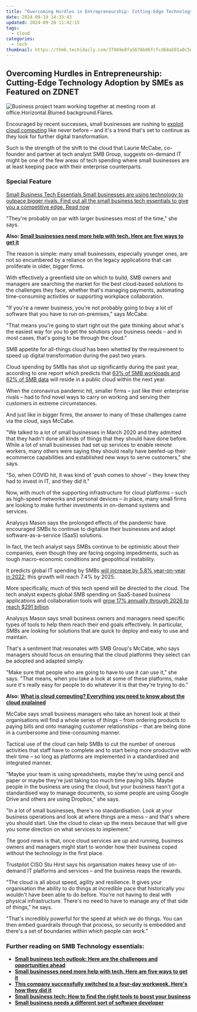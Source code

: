 ```yaml
---
title: "Overcoming Hurdles in Entrepreneurship: Cutting-Edge Technology Adoption by SMEs as Featured on ZDNET"
date: 2024-09-19 14:33:43
updated: 2024-09-20 11:42:15
tags:
  - cloud
categories:
  - tech
thumbnail: https://thmb.techidaily.com/37869e8fa5678b06fcfcd68ab91a0c5d831e481d46c032a8d8313dfde48c7a09.jpg
---
```


## Overcoming Hurdles in Entrepreneurship: Cutting-Edge Technology Adoption by SMEs as Featured on ZDNET

![Business project team working together at meeting room at office.Horizontal.Blurred background.Flares.](https://www.zdnet.com/a/img/resize/ee78db1b92f00b306f3b76ea776b15fa93e6f796/2020/09/08/880c5fd7-d63a-4b8a-9863-d7e2fa8dd169/dell-bau-next-big-thing-article-promo-image.jpg?auto=webp&width=1280)

Encouraged by recent successes, small businesses are rushing to [exploit cloud computing](https://www.zdnet.com/article/what-is-cloud-computing-everything-you-need-to-know-about-the-cloud/) like never before – and it's a trend that's set to continue as they look for further digital transformation.

Such is the strength of the shift to the cloud that Laurie McCabe, co-founder and partner at tech analyst SMB Group, suggests on-demand IT might be one of the few areas of tech spending where small businesses are at least keeping pace with their enterprise counterparts.

### Special Feature

[Small Business Tech Essentials Small businesses are using technology to outpace bigger rivals. Find out all the small business tech essentials to give you a competitive edge.  Read now](https://www.zdnet.com/topic/small-business-tech-essentials/)

"They're probably on par with larger businesses most of the time," she says.

**Also: [Small businesses need more help with tech. Here are five ways to get it](https://www.zdnet.com/article/small-businesses-need-more-help-with-tech-here-are-five-ways-to-get-it/)**

The reason is simple: many small businesses, especially younger ones, are not so encumbered by a reliance on the legacy applications that can proliferate in older, bigger firms.

With effectively a greenfield site on which to build, SMB owners and managers are searching the market for the best cloud-based solutions to the challenges they face, whether that's managing payments, automating time-consuming activities or supporting workplace collaboration.

"If you're a newer business, you're not probably going to buy a lot of software that you have to run on-premises," says McCabe.

"That means you're going to start right out the gate thinking about what's the easiest way for you to get the solutions your business needs – and in most cases, that's going to be through the cloud."

SMB appetite for all-things cloud has been whetted by the requirement to speed up digital transformation during the past two years.

Cloud spending by SMBs has shot up significantly during the past year, according to one report which predicts that [63% of SMB workloads and 62% of SMB data](https://info.flexera.com/CM-REPORT-State-of-the-Cloud) will reside in a public cloud within the next year.

When the coronavirus pandemic hit, smaller firms – just like their enterprise rivals – had to find novel ways to carry on working and serving their customers in extreme circumstances. 

And just like in bigger firms, the answer to many of these challenges came via the cloud, says McCabe.

"We talked to a lot of small businesses in March 2020 and they admitted that they hadn't done all kinds of things that they should have done before. While a lot of small businesses had set up services to enable remote workers, many others were saying they should really have beefed-up their ecommerce capabilities and established new ways to serve customers," she says. 

"So, when COVID hit, it was kind of 'push comes to shove' – they knew they had to invest in IT, and they did it."

Now, with much of the supporting infrastructure for cloud platforms – such as high-speed networks and personal devices – in place, many small firms are looking to make further investments in on-demand systems and services. 

Analysys Mason says the prolonged effects of the pandemic have encouraged SMBs to continue to digitalise their businesses and adopt software-as-a-service (SaaS) solutions. 

In fact, the tech analyst says SMBs continue to be optimistic about their companies, even though they are facing ongoing impediments, such as tough macro-economic conditions and geopolitical instability.

It predicts global IT spending by SMBs [will increase by 5.8% year-on-year in 2022](https://www.analysysmason.com/research/content/reports/smb-it-spending-aug2022-rsmb1/); this growth will reach 7.4% by 2025.

More specifically, much of this tech spend will be directed to the cloud. The tech analyst expects global SMB spending on SaaS-based business applications and collaboration tools will [grow 17% annually through 2026 to reach $291 billion](https://www.analysysmason.com/research/content/articles/smb-spending-forecast-jan2022/).

Analysys Mason says small business owners and managers need specific types of tools to help them reach their end goals effectively. In particular, SMBs are looking for solutions that are quick to deploy and easy to use and maintain.

That's a sentiment that resonates with SMB Group's McCabe, who says managers should focus on ensuring that the cloud platforms they select can be adopted and adapted simply. 

"Make sure that people who are going to have to use it can use it," she says. "That means, when you take a look at some of these platforms, make sure it's really easy for people to do whatever it is that they're trying to do."

**Also:** [**What is cloud computing? Everything you need to know about the cloud explained**](https://www.zdnet.com/article/what-is-cloud-computing-everything-you-need-to-know-about-the-cloud/)

McCabe says small business managers who take an honest look at their organisations will find a whole series of things – from ordering products to paying bills and onto managing customer relationships – that are being done in a cumbersome and time-consuming manner.

Tactical use of the cloud can help SMBs to cut the number of onerous activities that staff have to complete and to start being more productive with their time – so long as platforms are implemented in a standardised and integrated manner.

"Maybe your team is using spreadsheets, maybe they're using pencil and paper or maybe they're just taking too much time paying bills. Maybe people in the business are using the cloud, but your business hasn't got a standardised way to manage documents, so some people are using Google Drive and others are using Dropbox," she says. 

"In a lot of small businesses, there's no standardisation. Look at your business operations and look at where things are a mess – and that's where you should start. Use the cloud to clean up the mess because that will give you some direction on what services to implement."

The good news is that, once cloud services are up and running, business owners and managers might start to wonder how their business coped without the technology in the first place.

Trustpilot CISO Stu Hirst says his organisation makes heavy use of on-demand IT platforms and services – and the business reaps the rewards.

"The cloud is all about speed, agility and resilience. It gives your organisation the ability to do things at incredible pace that historically you wouldn't have been able to do before. You're not having to deal with physical infrastructure. There's no need to have to manage any of that side of things," he says.

"That's incredibly powerful for the speed at which we do things. You can then embed guardrails through that process, so security is embedded and there's a set of boundaries within which people can work."

### Further reading on SMB Technology essentials:

* **[Small business tech outlook: Here are the challenges and opportunities ahead](https://www.zdnet.com/article/small-business-tech-outlook-challenges-and-opportunities-ahead/)**
* **[Small businesses need more help with tech. Here are five ways to get it](https://www.zdnet.com/article/small-businesses-need-more-help-with-tech-here-are-five-ways-to-get-it/)**
* **[This company successfully switched to a four-day workweek. Here's how they did it](https://www.zdnet.com/article/this-engineering-insights-company-switched-to-a-four-day-workweek-they-detailed-the-process-so-you-can-too/)**
* **[Small business tech: How to find the right tools to boost your business](https://www.zdnet.com/article/small-business-tech-how-to-find-the-right-tools-to-boost-your-business/)**
* **[Small business needs a different sort of software developer](https://www.zdnet.com/article/small-business-needs-a-different-sort-of-software-developer/)**

<ins class="adsbygoogle"
     style="display:block"
     data-ad-format="autorelaxed"
     data-ad-client="ca-pub-7571918770474297"
     data-ad-slot="1223367746"></ins>



<ins class="adsbygoogle"
     style="display:block"
     data-ad-client="ca-pub-7571918770474297"
     data-ad-slot="8358498916"
     data-ad-format="auto"
     data-full-width-responsive="true"></ins>
